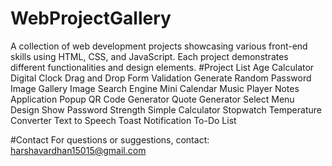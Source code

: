 # WebProjectGallery
A collection of web development projects showcasing various front-end skills using HTML, CSS, and JavaScript. Each project demonstrates different functionalities and design elements.
#Project List
Age Calculator
Digital Clock
Drag and Drop
Form Validation
Generate Random Password
Image Gallery
Image Search Engine
Mini Calendar
Music Player
Notes Application
Popup
QR Code Generator
Quote Generator
Select Menu Design
Show Password Strength
Simple Calculator
Stopwatch
Temperature Converter
Text to Speech
Toast Notification
To-Do List

#Contact
For questions or suggestions, contact:
harshavardhan15015@gmail.com
